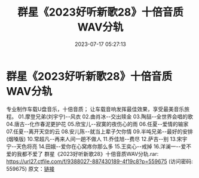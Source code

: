 ﻿---
title: 群星《2023好听新歌28》十倍音质WAV分轨
date: 2023-07-17 05:27:13
categories: WAV车载音乐、镜像
tags: 华语中文
---
# 群星《2023好听新歌28》十倍音质WAV分轨

专业制作车载U盘音乐，十倍音质；
让车载音响发挥最佳效果，享受最美音乐旅程。
01.摩登兄弟(刘宇宁)--风衣
02.曲肖冰--交出赎金
03.陶喆--全世界会唱的歌
04.唐古--化作春泥更护花
05.欣宝儿--寂寞的夜伤心的雨
06.任夏--爱情的输家
07.任夏--离开天空的云
08.安儿陈--就当上辈子欠你情
09.半吨兄弟--最好的安排(烟嗓版)
10.常超凡--再来人间一趟不做人
11.乔佳旭--费尽
12.萨吉--别
13.宋宇宁--天色将亮
14.田娥--爱你在心窝疼你那么多
15.王奕心--戒掉
16.洋澜一--爱不爱的我都不爱了
群星《2023好听新歌28》十倍音质WAV分轨.rar: https://url27.ctfile.com/f/9388027-887430189-4f19c8?p=559675
(访问密码: 559675)
原文：[链接](https://blog.sina.com.cn/s/blog_1647c7e76010312ps.html)